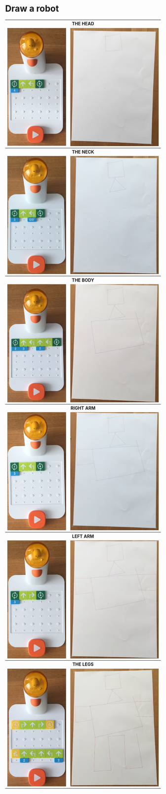 <h1 color=red> Draw a robot </h1>

<p>
  <table>
    <tbody>
      <tr><th colspan="2" align=center> THE HEAD </th><tr>
      <tr><td> <img src=10.the.head.code.jpg> </td><td> <img src=11.the.head.output.jpg> </td><tr>
      <tr><th colspan="2" align=center> THE NECK </th><tr>
      <tr><td> <img src=20.the.neck.code.jpg> </td><td> <img src=21.the.neck.output.jpg> </td><tr>
      <tr><th colspan="2" align=center> THE BODY </th><tr>
      <tr><td> <img src=30.the.body.code.jpg> </td><td> <img src=31.the.body.output.jpg> </td><tr>
      <tr><th colspan="2" align=center> RIGHT ARM </th><tr>
      <tr><td> <img src=40.right.arm.code.jpg> </td><td> <img src=41.right.arm.output.jpg> </td><tr>
      <tr><th colspan="2" align=center> LEFT ARM </th><tr>
      <tr><td> <img src=50.left.arm.code.jpg> </td><td> <img src=51.left.arm.output.jpg> </td><tr>
      <tr><th colspan="2" align=center> THE LEGS </th><tr>
      <tr><td> <img src=60.the.legs.code.jpg> </td><td> <img src=61.the.legs.output.jpg> </td><tr>
    <tbody>
  </table>  
</p>
